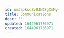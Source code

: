 ```yaml
---
id: umJapkscZv0JND8gXmMy-
title: Communications
desc: ''
updated: 1644961726971
created: 1644961726971
---
```


